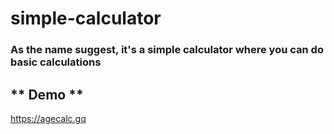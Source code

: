 # simple-calculator

### As the name suggest, it's a simple calculator where you can do basic calculations

## ** Demo **
https://agecalc.gq
